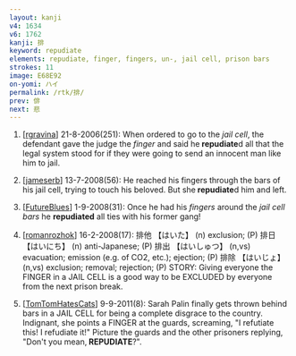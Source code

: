 ```yaml
---
layout: kanji
v4: 1634
v6: 1762
kanji: 排
keyword: repudiate
elements: repudiate, finger, fingers, un-, jail cell, prison bars
strokes: 11
image: E68E92
on-yomi: ハイ
permalink: /rtk/排/
prev: 俳
next: 悲
---
```


1) [<a href="http://kanji.koohii.com/profile/rgravina">rgravina</a>] 21-8-2006(251): When ordered to go to the <em>jail cell</em>, the defendant gave the judge the <em>finger</em> and said he<strong> repudiate</strong>d all that the legal system stood for if they were going to send an innocent man like him to jail.

2) [<a href="http://kanji.koohii.com/profile/jameserb">jameserb</a>] 13-7-2008(56): He reached his fingers through the bars of his jail cell, trying to touch his beloved. But she<strong> repudiate</strong>d him and left.

3) [<a href="http://kanji.koohii.com/profile/FutureBlues">FutureBlues</a>] 1-9-2008(31): Once he had his <em>fingers</em> around the <em>jail cell bars</em> he <strong>repudiated</strong> all ties with his former gang!

4) [<a href="http://kanji.koohii.com/profile/romanrozhok">romanrozhok</a>] 16-2-2008(17): 排他 【はいた】 (n) exclusion; (P) 排日 【はいにち】 (n) anti-Japanese; (P) 排出 【はいしゅつ】 (n,vs) evacuation; emission (e.g. of CO2, etc.); ejection; (P) 排除 【はいじょ】 (n,vs) exclusion; removal; rejection; (P) STORY: Giving everyone the FINGER in a JAIL CELL is a good way to be EXCLUDED by everyone from the next prison break.

5) [<a href="http://kanji.koohii.com/profile/TomTomHatesCats">TomTomHatesCats</a>] 9-9-2011(8): Sarah Palin finally gets thrown behind bars in a JAIL CELL for being a complete disgrace to the country. Indignant, she points a FINGER at the guards, screaming, &quot;I refutiate this! I refudiate it!&quot; Picture the guards and the other prisoners replying, &quot;Don&#039;t you mean,<strong> REPUDIATE</strong>?&quot;.

